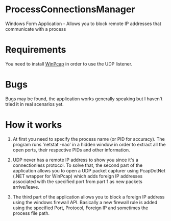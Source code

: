 # ProcessConnectionsManager
Windows Form Application - Allows you to block remote IP addresses that communicate with a process

# Requirements
You need to install [WinPcap](https://www.winpcap.org/) in order to use the UDP listener.

# Bugs
Bugs may be found, the application works generally speaking but I haven't tried it in real scenarios yet.

# How it works

1. At first you need to specify the process name (or PID for accuracy).
The program runs 'netstat -nao' in a hidden window in order to extract all the open ports, their respective PIDs and other information.

2. UDP never has a remote IP address to show you since it's a connectionless protocol.
To solve that, the second part of the application allows you to open a UDP packet capturer using PcapDotNet (.NET wrapper for WinPcap)
which adds foreign IP addresses associated with the specified port from part 1 as new packets arrive/leave.

3. The third part of the application allows you to block a foreign IP address using the windows firewall API. Basically a new firewall rule
is added using the specified Port, Protocol, Foreign IP and sometimes the process file path.
